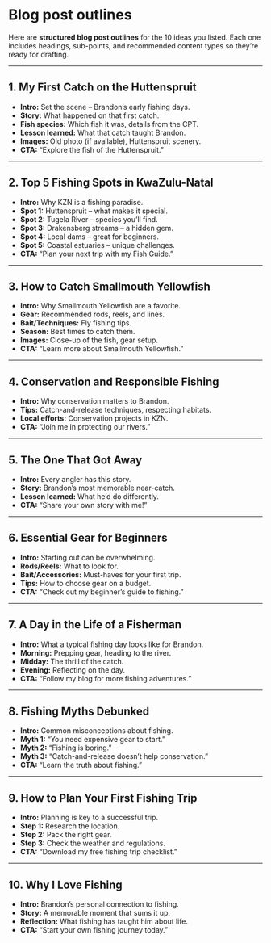 # **Blog post outlines**

Here are **structured blog post outlines** for the 10 ideas you listed. Each one includes headings, sub-points, and recommended content types so they’re ready for drafting.

---

## **1. My First Catch on the Huttenspruit**

-   **Intro:** Set the scene – Brandon’s early fishing days.
-   **Story:** What happened on that first catch.
-   **Fish species:** Which fish it was, details from the CPT.
-   **Lesson learned:** What that catch taught Brandon.
-   **Images:** Old photo (if available), Huttenspruit scenery.
-   **CTA:** “Explore the fish of the Huttenspruit.”

---

## **2. Top 5 Fishing Spots in KwaZulu-Natal**

-   **Intro:** Why KZN is a fishing paradise.
-   **Spot 1:** Huttenspruit – what makes it special.
-   **Spot 2:** Tugela River – species you’ll find.
-   **Spot 3:** Drakensberg streams – a hidden gem.
-   **Spot 4:** Local dams – great for beginners.
-   **Spot 5:** Coastal estuaries – unique challenges.
-   **CTA:** “Plan your next trip with my Fish Guide.”

---

## **3. How to Catch Smallmouth Yellowfish**

-   **Intro:** Why Smallmouth Yellowfish are a favorite.
-   **Gear:** Recommended rods, reels, and lines.
-   **Bait/Techniques:** Fly fishing tips.
-   **Season:** Best times to catch them.
-   **Images:** Close-up of the fish, gear setup.
-   **CTA:** “Learn more about Smallmouth Yellowfish.”

---

## **4. Conservation and Responsible Fishing**

-   **Intro:** Why conservation matters to Brandon.
-   **Tips:** Catch-and-release techniques, respecting habitats.
-   **Local efforts:** Conservation projects in KZN.
-   **CTA:** “Join me in protecting our rivers.”

---

## **5. The One That Got Away**

-   **Intro:** Every angler has this story.
-   **Story:** Brandon’s most memorable near-catch.
-   **Lesson learned:** What he’d do differently.
-   **CTA:** “Share your own story with me!”

---

## **6. Essential Gear for Beginners**

-   **Intro:** Starting out can be overwhelming.
-   **Rods/Reels:** What to look for.
-   **Bait/Accessories:** Must-haves for your first trip.
-   **Tips:** How to choose gear on a budget.
-   **CTA:** “Check out my beginner’s guide to fishing.”

---

## **7. A Day in the Life of a Fisherman**

-   **Intro:** What a typical fishing day looks like for Brandon.
-   **Morning:** Prepping gear, heading to the river.
-   **Midday:** The thrill of the catch.
-   **Evening:** Reflecting on the day.
-   **CTA:** “Follow my blog for more fishing adventures.”

---

## **8. Fishing Myths Debunked**

-   **Intro:** Common misconceptions about fishing.
-   **Myth 1:** “You need expensive gear to start.”
-   **Myth 2:** “Fishing is boring.”
-   **Myth 3:** “Catch-and-release doesn’t help conservation.”
-   **CTA:** “Learn the truth about fishing.”

---

## **9. How to Plan Your First Fishing Trip**

-   **Intro:** Planning is key to a successful trip.
-   **Step 1:** Research the location.
-   **Step 2:** Pack the right gear.
-   **Step 3:** Check the weather and regulations.
-   **CTA:** “Download my free fishing trip checklist.”

---

## **10. Why I Love Fishing**

-   **Intro:** Brandon’s personal connection to fishing.
-   **Story:** A memorable moment that sums it up.
-   **Reflection:** What fishing has taught him about life.
-   **CTA:** “Start your own fishing journey today.”
